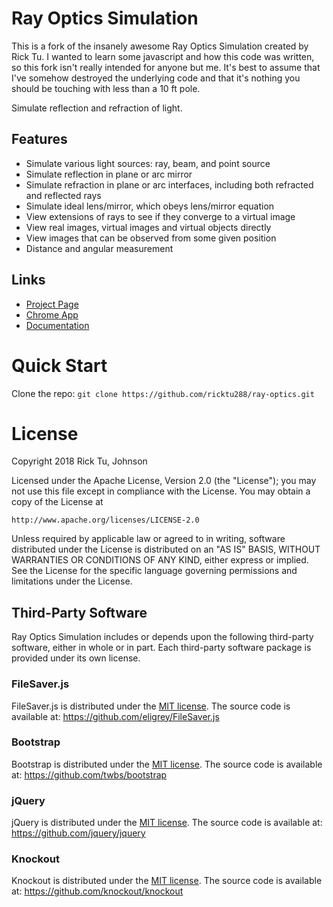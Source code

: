 # Ray Optics Simulation

This is a fork of the insanely awesome Ray Optics Simulation created by Rick Tu. I wanted to learn some javascript and how this code was written, so this fork isn't really intended for anyone but me. It's best to assume that I've somehow destroyed the underlying code and that it's nothing you should be touching with less than a 10 ft pole.

Simulate reflection and refraction of light.
## Features
- Simulate various light sources: ray, beam, and point source
- Simulate reflection in plane or arc mirror
- Simulate refraction in plane or arc interfaces, including both refracted and reflected rays
- Simulate ideal lens/mirror, which obeys lens/mirror equation
- View extensions of rays to see if they converge to a virtual image
- View real images, virtual images and virtual objects directly
- View images that can be observed from some given position
- Distance and angular measurement

## Links
- [Project Page](https://ricktu288.github.io/ray-optics/)
- [Chrome App](https://chrome.google.com/webstore/detail/ray-optics-simulation/egamlemiidmmmcccadndbjjihkcfiobh)
- [Documentation](http://chengscott.tw/ray-optics/)

# Quick Start

Clone the repo: `git clone https://github.com/ricktu288/ray-optics.git`


# License
Copyright 2018 Rick Tu, Johnson

Licensed under the Apache License, Version 2.0 (the "License");
you may not use this file except in compliance with the License.
You may obtain a copy of the License at

    http://www.apache.org/licenses/LICENSE-2.0

Unless required by applicable law or agreed to in writing, software
distributed under the License is distributed on an "AS IS" BASIS,
WITHOUT WARRANTIES OR CONDITIONS OF ANY KIND, either express or implied.
See the License for the specific language governing permissions and
limitations under the License.

## Third-Party Software

Ray Optics Simulation includes or depends upon the following third-party software, either in whole or in part. Each third-party software package is provided under its own license.

### FileSaver.js

FileSaver.js is distributed under the [MIT license](https://github.com/eligrey/FileSaver.js/blob/master/LICENSE.md).
The source code is available at: https://github.com/eligrey/FileSaver.js

### Bootstrap

Bootstrap is distributed under the [MIT license](https://raw.githubusercontent.com/twbs/bootstrap/master/LICENSE).
The source code is available at: https://github.com/twbs/bootstrap

### jQuery

jQuery is distributed under the [MIT license](https://github.com/jquery/jquery/blob/master/LICENSE.txt).
The source code is available at: https://github.com/jquery/jquery

### Knockout

Knockout is distributed under the [MIT license](https://opensource.org/licenses/mit-license.php).
The source code is available at: https://github.com/knockout/knockout